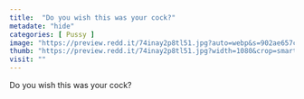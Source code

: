 ```yaml
---
title:  "Do you wish this was your cock?"
metadate: "hide"
categories: [ Pussy ]
image: "https://preview.redd.it/74inay2p8tl51.jpg?auto=webp&s=902ae657ce9061a50606c9f69b65509b679c1066"
thumb: "https://preview.redd.it/74inay2p8tl51.jpg?width=1080&crop=smart&auto=webp&s=2c8ff196cb32da569c91bcc493050c9a1077eb0e"
visit: ""
---
```

Do you wish this was your cock?
